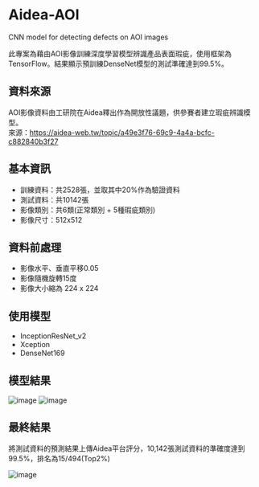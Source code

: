 # Aidea-AOI
 CNN model for detecting defects on AOI images

此專案為藉由AOI影像訓練深度學習模型辨識產品表面瑕疵，使用框架為TensorFlow。結果顯示預訓練DenseNet模型的測試準確達到99.5%。

## 資料來源
AOI影像資料由工研院在Aidea釋出作為開放性議題，供參賽者建立瑕疵辨識模型。  
來源：https://aidea-web.tw/topic/a49e3f76-69c9-4a4a-bcfc-c882840b3f27

## 基本資訊
* 訓練資料：共2528張，並取其中20%作為驗證資料  
* 測試資料：共10142張  
* 影像類別：共6類(正常類別 + 5種瑕疵類別)  
* 影像尺寸：512x512  

## 資料前處理
* 影像水平、垂直平移0.05
* 影像隨機旋轉15度
* 影像大小縮為 224 x 224

## 使用模型
* InceptionResNet_v2
* Xception
* DenseNet169 

## 模型結果
![image](https://user-images.githubusercontent.com/102510341/223766452-53edbe46-d4ed-406d-ae44-8f298296f5d6.png)
![image](https://user-images.githubusercontent.com/102510341/223766432-65a48acd-f2cc-43c7-95af-be69e1e83738.png)


## 最終結果
將測試資料的預測結果上傳Aidea平台評分，10,142張測試資料的準確度達到99.5%，排名為15/494(Top2%)

![image](https://user-images.githubusercontent.com/102510341/223760567-e1913566-59b2-4cbd-a609-6904eb6257fa.png)
